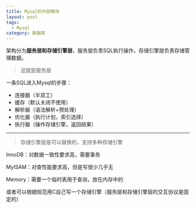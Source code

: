 ```yaml
---
title: Mysql的内部模块
layout: post
tags:
  - Mysql
category: 数据库
---
```

架构分为**服务层和存储引擎层**，服务层负责SQL执行操作，存储引擎层负责存储管理数据。

> 这就是服务层

一条SQL进入Mysql的步骤：
* 连接器（半双工）
* 缓存（默认关闭不使用）
* 解析器（语法解析+预处理）
* 优化器（执行计划，索引选择）
* 执行器（操作存储引擎，返回结果）

***



>存储引擎层是可以替换的，支持多种存储引擎

InnoDB：对数据一致性要求高，需要事务

MyISAM：对查性能要求高，但是写很少几乎无

Memory：需要一个临时表用于查询，放在内存中的



或者可以根据规范用C自己写一个存储引擎（服务层和存储引擎层的交互协议是固定的）



